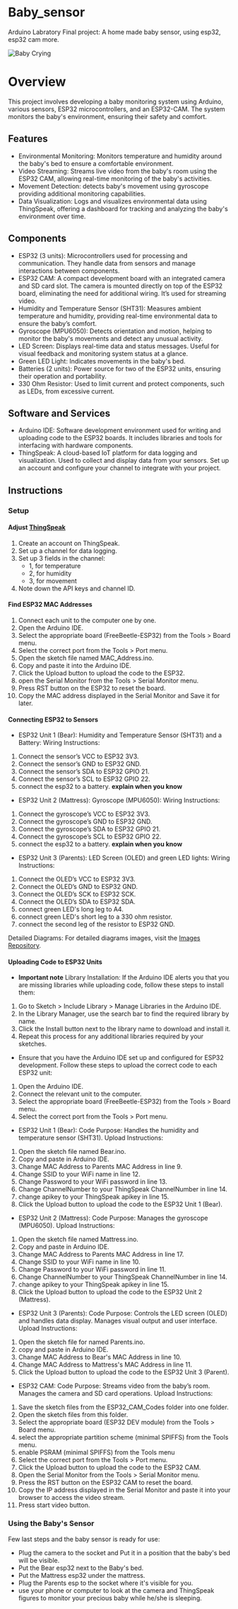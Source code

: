 # Baby_sensor
Arduino Labratory Final project: A home made baby sensor, using esp32, esp32 cam more.

![Baby Crying](https://media.giphy.com/media/2Qs2hKWMvEzdu/giphy.gif)

# Overview
This project involves developing a baby monitoring system using Arduino, various sensors, ESP32 microcontrollers, and an ESP32-CAM. The system monitors the baby's environment, ensuring their safety and comfort.

## Features
- Environmental Monitoring: Monitors temperature and humidity around the baby's bed to ensure a comfortable environment.
- Video Streaming: Streams live video from the baby's room using the ESP32 CAM, allowing real-time monitoring of the baby's activities.
- Movement Detection: detects baby's movement using gyroscope providing additional monitoring capabilities.
- Data Visualization: Logs and visualizes environmental data using ThingSpeak, offering a dashboard for tracking and analyzing the baby's environment over time.

## Components
- ESP32 (3 units): Microcontrollers used for processing and communication. They handle data from sensors and manage interactions between components.
- ESP32 CAM: A compact development board with an integrated camera and SD card slot. The camera is mounted directly on top of the ESP32 board, eliminating the need for additional wiring. It’s used for streaming video.
- Humidity and Temperature Sensor (SHT31): Measures ambient temperature and humidity, providing real-time environmental data to ensure the baby’s comfort.
- Gyroscope (MPU6050): Detects orientation and motion, helping to monitor the baby's movements and detect any unusual activity.
- LED Screen: Displays real-time data and status messages. Useful for visual feedback and monitoring system status at a glance.
- Green LED Light: Indicates movements in the baby's bed.
- Batteries (2 units): Power source for two of the ESP32 units, ensuring their operation and portability.
- 330 Ohm Resistor: Used to limit current and protect components, such as LEDs, from excessive current.

## Software and Services
- Arduino IDE: Software development environment used for writing and uploading code to the ESP32 boards. It includes libraries and tools for interfacing with hardware components.
- ThingSpeak: A cloud-based IoT platform for data logging and visualization. Used to collect and display data from your sensors. Set up an account and configure your channel to integrate with your project.

## Instructions
### Setup

#### Adjust [ThingSpeak](https://thingspeak.com/)
1. Create an account on ThingSpeak.
2. Set up a channel for data logging.
3. Set up 3 fields in the channel:
   - 1, for temperature
   - 2, for humidity
   - 3, for movement 
5. Note down the API keys and channel ID.

#### Find ESP32 MAC Addresses
1. Connect each unit to the computer one by one.
2. Open the Arduino IDE.
3. Select the appropriate board (FreeBeetle-ESP32) from the Tools > Board menu.
4. Select the correct port from the Tools > Port menu.
5. Open the sketch file named MAC_Address.ino.
6. Copy and paste it into the Arduino IDE.
7. Click the Upload button to upload the code to the ESP32.
8. open the Serial Monitor from the Tools > Serial Monitor menu.
9. Press RST button on the ESP32 to reset the board.
10. Copy the MAC address displayed in the Serial Monitor and Save it for later.

#### Connecting ESP32 to Sensors
- ESP32 Unit 1 (Bear):
Humidity and Temperature Sensor (SHT31) and a Battery:
Wiring Instructions:
1. Connect the sensor’s VCC to ESP32 3V3.
2. Connect the sensor’s GND to ESP32 GND.
3. Connect the sensor’s SDA to ESP32 GPIO 21.
4. Connect the sensor’s SCL to ESP32 GPIO 22.
5. connect the esp32 to a battery. **explain when you know**

- ESP32 Unit 2 (Mattress):
Gyroscope (MPU6050):
Wiring Instructions:
1. Connect the gyroscope’s VCC to ESP32 3V3.
2. Connect the gyroscope’s GND to ESP32 GND.
3. Connect the gyroscope’s SDA to ESP32 GPIO 21.
4. Connect the gyroscope’s SCL to ESP32 GPIO 22.
5. connect the esp32 to a battery. **explain when you know**

- ESP32 Unit 3 (Parents):
LED Screen (OLED) and green LED lights: 
Wiring Instructions:
1. Connect the OLED’s VCC to ESP32 3V3.
2. Connect the OLED’s GND to ESP32 GND.
3. Connect the OLED’s SCK to ESP32 SCK.
4. Connect the OLED’s SDA to ESP32 SDA.
5. connect green LED's long leg to A4.
6. connect green LED's short leg to a 330 ohm resistor. 
7. connect the second leg of the resistor to ESP32 GND.

Detailed Diagrams:
For detailed diagrams images, visit the [Images Repository](Pictures/Circuit_diagrams_Pictures).

#### Uploading Code to ESP32 Units
- **Important note** Library Installation: If the Arduino IDE alerts you that you are missing libraries while uploading code, follow these steps to install them:
1. Go to Sketch > Include Library > Manage Libraries in the Arduino IDE.
2. In the Library Manager, use the search bar to find the required library by name.
3. Click the Install button next to the library name to download and install it.
4. Repeat this process for any additional libraries required by your sketches.

- Ensure that you have the Arduino IDE set up and configured for ESP32 development. Follow these steps to upload the correct code to each ESP32 unit:
1. Open the Arduino IDE.
2. Connect the relevant unit to the computer.
3. Select the appropriate board (FreeBeetle-ESP32) from the Tools > Board menu.
4. Select the correct port from the Tools > Port menu.

- ESP32 Unit 1 (Bear):
Code Purpose: Handles the humidity and temperature sensor (SHT31).
Upload Instructions:
1. Open the sketch file named Bear.ino.
2. Copy and paste in Arduino IDE.
3. Change MAC Address to Parents MAC Address in line 9.
4. Change SSID to your WiFi name in line 12.
5. Change Password to your WiFi password in line 13.
6. Change ChannelNumber to your ThingSpeak ChannelNumber in line 14.
7. change apikey to your ThingSpeak apikey in line 15.
8. Click the Upload button to upload the code to the ESP32 Unit 1 (Bear).

- ESP32 Unit 2 (Mattress):
Code Purpose: Manages the gyroscope (MPU6050).
Upload Instructions:
1. Open the sketch file named Mattress.ino.
2. Copy and paste in Arduino IDE.
3. Change MAC Address to Parents MAC Address in line 17.
4. Change SSID to your WiFi name in line 10.
5. Change Password to your WiFi password in line 11.
6. Change ChannelNumber to your ThingSpeak ChannelNumber in line 14.
7. change apikey to your ThingSpeak apikey in line 15.
8. Click the Upload button to upload the code to the ESP32 Unit 2 (Mattress).

- ESP32 Unit 3 (Parents):
Code Purpose: Controls the LED screen (OLED) and handles data display. Manages visual output and user interface.
Upload Instructions:
1. Open the sketch file for named Parents.ino.
2. copy and paste in Arduino IDE.
3. Change MAC Address to Bear's MAC Address in line 10.
4. Change MAC Address to Mattress's MAC Address in line 11.
5. Click the Upload button to upload the code to the ESP32 Unit 3 (Parent).

- ESP32 CAM:
Code Purpose: Streams video from the baby’s room. Manages the camera and SD card operations.
Upload Instructions:
1. Save the sketch files from the ESP32_CAM_Codes folder into one folder.
2. Open the sketch files from this folder.
3. Select the appropriate board (ESP32 DEV module) from the Tools > Board menu.
4. select the appropriate partition scheme (minimal SPIFFS) from the Tools menu.
5. enable PSRAM (minimal SPIFFS) from the Tools menu
6. Select the correct port from the Tools > Port menu.
7. Click the Upload button to upload the code to the ESP32 CAM.
8. Open the Serial Monitor from the Tools > Serial Monitor menu.
9. Press the RST button on the ESP32 CAM to reset the board.
10. Copy the IP address displayed in the Serial Monitor and paste it into your browser to access the video stream.
11. Press start video button.

### Using the Baby's Sensor
Few last steps and the baby sensor is ready for use:
- Plug the camera to the socket and Put it in a position that the baby's bed will be visible.
- Put the Bear esp32 next to the Baby's bed.
- Put the Mattress esp32 under the mattress.
- Plug the Parents esp to the socket where it's visible for you.
- use your phone or computer to look at the camera and ThingSpeak figures to monitor your precious baby while he/she is sleeping.
